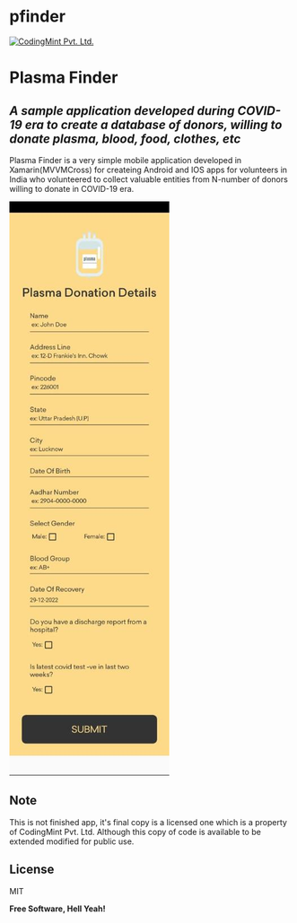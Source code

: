 # pfinder

[![CodingMint Pvt. Ltd.](https://codingmint.com/wp-content/uploads/2022/05/CodingMint-3.png)](https://codingmint.com)

# Plasma Finder
## _A sample application developed during COVID-19 era to create a database of donors, willing to donate plasma, blood, food, clothes, etc_


Plasma Finder is a very simple mobile application developed in Xamarin(MVVMCross) for createing Android and IOS apps for volunteers in India who volunteered to collect valuable entities from N-number of donors willing to donate in COVID-19 era.

[![](https://raw.githubusercontent.com/CodingMintOnGitHub/plasmafinder/master/PlasmaFinder/PlasmaFinder/PlasmaFinder/Constants/ss-one.jpeg)]()

## Note

This is not finished app, it's final copy is a licensed one which is a property of CodingMint Pvt. Ltd. Although this copy of code is available to be extended modified for public use.

## License

MIT

**Free Software, Hell Yeah!**
